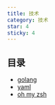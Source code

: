 ```yaml
---
title: 技术
category: 技术
star: 4
sticky: 4
---
```


## 目录

- [golang](go/README.md)
- [yaml](yaml/README.md)
- [oh my zsh](sh/oh-my-zsh.md)

